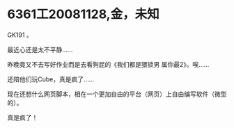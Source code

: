 # 6361工20081128,金，未知

GK191 。

最近心还是太不平静……

昨晚竟又不去写好作业而是去看狗屁的《我们都是猥锁男 属你最2》。唉……

还陪他们玩Cube，真是疯了……

现在还想什么网页脚本，相在一个更加自由的平台（网页）上自由编写软件（微型的）。

真是疯了！
